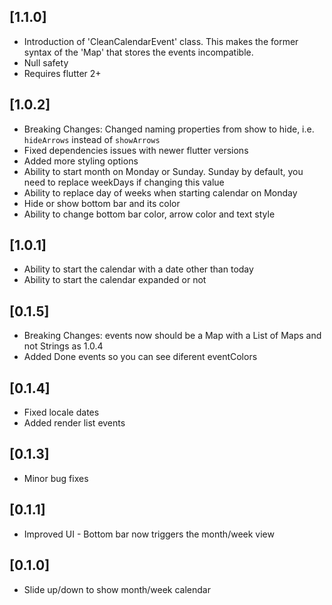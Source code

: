 ## [1.1.0]
- Introduction of 'CleanCalendarEvent' class. This makes the former syntax of the 'Map' that stores the events incompatible.
- Null safety
- Requires flutter 2+

## [1.0.2]
- Breaking Changes: Changed naming properties from show to hide, i.e. `hideArrows` instead of `showArrows`
- Fixed dependencies issues with newer flutter versions
- Added more styling options
- Ability to start month on Monday or Sunday. Sunday by default, you need to replace weekDays if changing this value
- Ability to replace day of weeks when starting calendar on Monday 
- Hide or show bottom bar and its color
- Ability to change bottom bar color, arrow color and text style

## [1.0.1]

- Ability to start the calendar with a date other than today
- Ability to start the calendar expanded or not

## [0.1.5]

- Breaking Changes: events now should be a Map with a List of Maps and not Strings as 1.0.4
- Added Done events so you can see diferent eventColors

## [0.1.4]

- Fixed locale dates
- Added render list events

## [0.1.3]

- Minor bug fixes

## [0.1.1]

- Improved UI - Bottom bar now triggers the month/week view

## [0.1.0]

- Slide up/down to show month/week calendar
